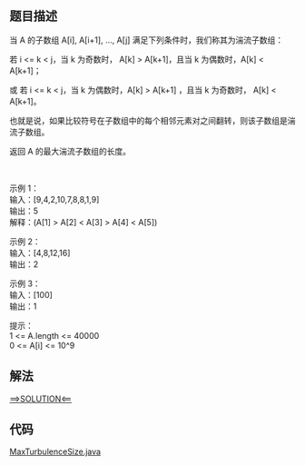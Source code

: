 ## 题目描述
当 A 的子数组 A[i], A[i+1], ..., A[j] 满足下列条件时，我们称其为湍流子数组：

若 i <= k < j，当 k 为奇数时， A[k] > A[k+1]，且当 k 为偶数时，A[k] < A[k+1]；

或 若 i <= k < j，当 k 为偶数时，A[k] > A[k+1] ，且当 k 为奇数时， A[k] < A[k+1]。

也就是说，如果比较符号在子数组中的每个相邻元素对之间翻转，则该子数组是湍流子数组。

返回 A 的最大湍流子数组的长度。

 

示例 1：
<br>输入：[9,4,2,10,7,8,8,1,9]
<br>输出：5
<br>解释：(A[1] > A[2] < A[3] > A[4] < A[5])

示例 2：
<br>输入：[4,8,12,16]
<br>输出：2

示例 3：
<br>输入：[100]
<br>输出：1
 

提示：
<br>1 <= A.length <= 40000
<br>0 <= A[i] <= 10^9
## 解法
[==>SOLUTION<==](https://leetcode-cn.com/problems/longest-turbulent-subarray/==>SOLUTION<==/zui-chang-tuan-liu-zi-shu-zu-by-leetcode-t4d8/)
## 代码
[MaxTurbulenceSize.java](https://github.com/Marshal1996/LeetCode-Java/blob/master/src/slidewindow/MaxTurbulenceSize.java)

